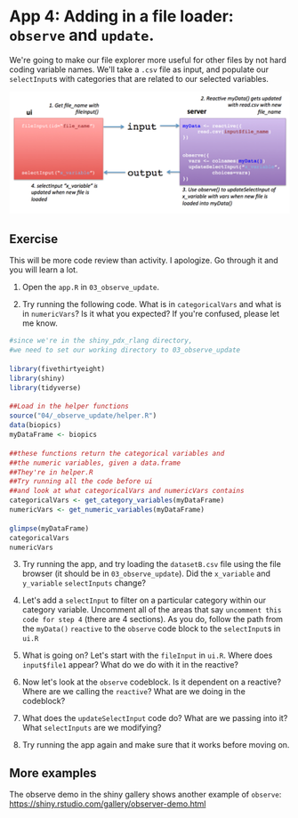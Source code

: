 # App 4: Adding in a file loader: `observe` and `update`.

We're going to make our file explorer more useful for other files by not hard coding variable names. We'll take a `.csv` file as input, and populate our `selectInput`s with categories that are related to our selected variables.

![*observe/update programming pattern*](img/observe_update.png)

## Exercise

This will be more code review than activity. I apologize. Go through it and you will learn a lot.

1. Open the `app.R` in `03_observe_update`.

2. Try running the following code. What is in `categoricalVars` and what is in `numericVars`? Is it what you expected? If you're confused, please let me know.


```r
#since we're in the shiny_pdx_rlang directory,
#we need to set our working directory to 03_observe_update

library(fivethirtyeight)
library(shiny)
library(tidyverse)

##Load in the helper functions
source("04/_observe_update/helper.R")
data(biopics)
myDataFrame <- biopics

##these functions return the categorical variables and
##the numeric variables, given a data.frame
##They're in helper.R
##Try running all the code before ui
##and look at what categoricalVars and numericVars contains
categoricalVars <- get_category_variables(myDataFrame)
numericVars <- get_numeric_variables(myDataFrame)

glimpse(myDataFrame)
categoricalVars
numericVars
```

3. Try running the app, and try loading the `datasetB.csv` file using the file browser (it should be in `03_observe_update`). Did the `x_variable` and `y_variable` `selectInputs` change?

4. Let's add a `selectInput` to filter on a particular category within our category variable. Uncomment all of the areas that say `uncomment this code for step 4` (there are 4 sections). As you do, follow the path from the `myData()` `reactive` to the `observe` code block to the `selectInput`s in `ui.R`

5. What is going on? Let's start with the `fileInput` in `ui.R`. Where does `input$file1` appear? What do we do with it in the reactive?

6. Now let's look at the `observe` codeblock. Is it dependent on a reactive? Where are we calling the `reactive`? What are we doing in the codeblock?

7. What does the `updateSelectInput` code do? What are we passing into it? What `selectInputs` are we modifying?

8. Try running the app again and make sure that it works before moving on.

## More examples

The observe demo in the shiny gallery shows another example of `observe`: https://shiny.rstudio.com/gallery/observer-demo.html 
